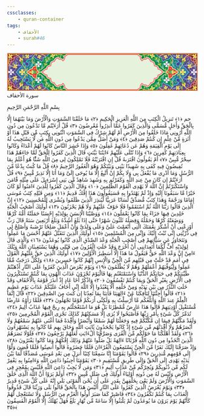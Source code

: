 ```yaml
---
cssclasses:
    - quran-container
tags:
    - الأحقاف
    - surah#46
---
```

<div class="quran-container">
<span class="second-border"></span>
<span class="border"></span>
<div class="head-container">
<img src="https://raw.githubusercontent.com/LORDyyyyy/obsidian-the_quran_vault/main/The%20Quran%20Vault/src/webview/surah_head.png" height=100>
<div class="surah-name">
<span class="surah-name-fnt">سورة الأحقاف</span>
</div>
</div>
<div class="quran-content">
<div class="name-of-god"> <p> بِسْمِ اللَّهِ الرَّحْمَنِ الرَّحِيمِ </p></div>
<p>
<span class="sign" id="f1">حم <span>﴿</span>١<span>﴾</span></span>
<span class="sign" id="f2">تَنزِيلُ الْكِتَبِ مِنَ اللَّهِ الْعَزِيزِ الْحَكِيمِ <span>﴿</span>٢<span>﴾</span></span>
<span class="sign" id="f3">مَا خَلَقْنَا السَّمَوَتِ وَالْأَرْضَ وَمَا بَيْنَهُمَا إِلَّا بِالْحَقِّ وَأَجَلٍ مُّسَمًّى وَالَّذِينَ كَفَرُوا عَمَّا أُنذِرُوا مُعْرِضُونَ <span>﴿</span>٣<span>﴾</span></span>
<span class="sign" id="f4">قُلْ أَرَءَيْتُم مَّا تَدْعُونَ مِن دُونِ اللَّهِ أَرُونِى مَاذَا خَلَقُوا مِنَ الْأَرْضِ أَمْ لَهُمْ شِرْكٌ فِى السَّمَوَتِ ائْتُونِى بِكِتَبٍ مِّن قَبْلِ هَذَا أَوْ أَثَرَةٍ مِّنْ عِلْمٍ إِن كُنتُمْ صَدِقِينَ <span>﴿</span>٤<span>﴾</span></span>
<span class="sign" id="f5">وَمَنْ أَضَلُّ مِمَّن يَدْعُوا مِن دُونِ اللَّهِ مَن لَّا يَسْتَجِيبُ لَهُ إِلَى يَوْمِ الْقِيَمَةِ وَهُمْ عَن دُعَائِهِمْ غَفِلُونَ <span>﴿</span>٥<span>﴾</span></span>
<span class="sign" id="f6">وَإِذَا حُشِرَ النَّاسُ كَانُوا لَهُمْ أَعْدَاءً وَكَانُوا بِعِبَادَتِهِمْ كَفِرِينَ <span>﴿</span>٦<span>﴾</span></span>
<span class="sign" id="f7">وَإِذَا تُتْلَى عَلَيْهِمْ ءَايَتُنَا بَيِّنَتٍ قَالَ الَّذِينَ كَفَرُوا لِلْحَقِّ لَمَّا جَاءَهُمْ هَذَا سِحْرٌ مُّبِينٌ <span>﴿</span>٧<span>﴾</span></span>
<span class="sign" id="f8">أَمْ يَقُولُونَ افْتَرَىهُ قُلْ إِنِ افْتَرَيْتُهُ فَلَا تَمْلِكُونَ لِى مِنَ اللَّهِ شَئًْا هُوَ أَعْلَمُ بِمَا تُفِيضُونَ فِيهِ كَفَى بِهِ شَهِيدًا بَيْنِى وَبَيْنَكُمْ وَهُوَ الْغَفُورُ الرَّحِيمُ <span>﴿</span>٨<span>﴾</span></span>
<span class="sign" id="f9">قُلْ مَا كُنتُ بِدْعًا مِّنَ الرُّسُلِ وَمَا أَدْرِى مَا يُفْعَلُ بِى وَلَا بِكُمْ إِنْ أَتَّبِعُ إِلَّا مَا يُوحَى إِلَىَّ وَمَا أَنَا إِلَّا نَذِيرٌ مُّبِينٌ <span>﴿</span>٩<span>﴾</span></span>
<span class="sign" id="f10">قُلْ أَرَءَيْتُمْ إِن كَانَ مِنْ عِندِ اللَّهِ وَكَفَرْتُم بِهِ وَشَهِدَ شَاهِدٌ مِّن بَنِى إِسْرَءِيلَ عَلَى مِثْلِهِ فََٔامَنَ وَاسْتَكْبَرْتُمْ إِنَّ اللَّهَ لَا يَهْدِى الْقَوْمَ الظَّلِمِينَ <span>﴿</span>١۰<span>﴾</span></span>
<span class="sign" id="f11">وَقَالَ الَّذِينَ كَفَرُوا لِلَّذِينَ ءَامَنُوا لَوْ كَانَ خَيْرًا مَّا سَبَقُونَا إِلَيْهِ وَإِذْ لَمْ يَهْتَدُوا بِهِ فَسَيَقُولُونَ هَذَا إِفْكٌ قَدِيمٌ <span>﴿</span>١١<span>﴾</span></span>
<span class="sign" id="f12">وَمِن قَبْلِهِ كِتَبُ مُوسَى إِمَامًا وَرَحْمَةً وَهَذَا كِتَبٌ مُّصَدِّقٌ لِّسَانًا عَرَبِيًّا لِّيُنذِرَ الَّذِينَ ظَلَمُوا وَبُشْرَى لِلْمُحْسِنِينَ <span>﴿</span>١٢<span>﴾</span></span>
<span class="sign" id="f13">إِنَّ الَّذِينَ قَالُوا رَبُّنَا اللَّهُ ثُمَّ اسْتَقَمُوا فَلَا خَوْفٌ عَلَيْهِمْ وَلَا هُمْ يَحْزَنُونَ <span>﴿</span>١٣<span>﴾</span></span>
<span class="sign" id="f14">أُولَئِكَ أَصْحَبُ الْجَنَّةِ خَلِدِينَ فِيهَا جَزَاءً بِمَا كَانُوا يَعْمَلُونَ <span>﴿</span>١٤<span>﴾</span></span>
<span class="sign" id="f15">وَوَصَّيْنَا الْإِنسَنَ بِوَلِدَيْهِ إِحْسَنًا حَمَلَتْهُ أُمُّهُ كُرْهًا وَوَضَعَتْهُ كُرْهًا وَحَمْلُهُ وَفِصَلُهُ ثَلَثُونَ شَهْرًا حَتَّى إِذَا بَلَغَ أَشُدَّهُ وَبَلَغَ أَرْبَعِينَ سَنَةً قَالَ رَبِّ أَوْزِعْنِى أَنْ أَشْكُرَ نِعْمَتَكَ الَّتِى أَنْعَمْتَ عَلَىَّ وَعَلَى وَلِدَىَّ وَأَنْ أَعْمَلَ صَلِحًا تَرْضَىهُ وَأَصْلِحْ لِى فِى ذُرِّيَّتِى إِنِّى تُبْتُ إِلَيْكَ وَإِنِّى مِنَ الْمُسْلِمِينَ <span>﴿</span>١٥<span>﴾</span></span>
<span class="sign" id="f16">أُولَئِكَ الَّذِينَ نَتَقَبَّلُ عَنْهُمْ أَحْسَنَ مَا عَمِلُوا وَنَتَجَاوَزُ عَن سَئَِّاتِهِمْ فِى أَصْحَبِ الْجَنَّةِ وَعْدَ الصِّدْقِ الَّذِى كَانُوا يُوعَدُونَ <span>﴿</span>١٦<span>﴾</span></span>
<span class="sign" id="f17">وَالَّذِى قَالَ لِوَلِدَيْهِ أُفٍّ لَّكُمَا أَتَعِدَانِنِى أَنْ أُخْرَجَ وَقَدْ خَلَتِ الْقُرُونُ مِن قَبْلِى وَهُمَا يَسْتَغِيثَانِ اللَّهَ وَيْلَكَ ءَامِنْ إِنَّ وَعْدَ اللَّهِ حَقٌّ فَيَقُولُ مَا هَذَا إِلَّا أَسَطِيرُ الْأَوَّلِينَ <span>﴿</span>١٧<span>﴾</span></span>
<span class="sign" id="f18">أُولَئِكَ الَّذِينَ حَقَّ عَلَيْهِمُ الْقَوْلُ فِى أُمَمٍ قَدْ خَلَتْ مِن قَبْلِهِم مِّنَ الْجِنِّ وَالْإِنسِ إِنَّهُمْ كَانُوا خَسِرِينَ <span>﴿</span>١٨<span>﴾</span></span>
<span class="sign" id="f19">وَلِكُلٍّ دَرَجَتٌ مِّمَّا عَمِلُوا وَلِيُوَفِّيَهُمْ أَعْمَلَهُمْ وَهُمْ لَا يُظْلَمُونَ <span>﴿</span>١٩<span>﴾</span></span>
<span class="sign" id="f20">وَيَوْمَ يُعْرَضُ الَّذِينَ كَفَرُوا عَلَى النَّارِ أَذْهَبْتُمْ طَيِّبَتِكُمْ فِى حَيَاتِكُمُ الدُّنْيَا وَاسْتَمْتَعْتُم بِهَا فَالْيَوْمَ تُجْزَوْنَ عَذَابَ الْهُونِ بِمَا كُنتُمْ تَسْتَكْبِرُونَ فِى الْأَرْضِ بِغَيْرِ الْحَقِّ وَبِمَا كُنتُمْ تَفْسُقُونَ <span>﴿</span>٢۰<span>﴾</span></span>
<span class="sign" id="f21">وَاذْكُرْ أَخَا عَادٍ إِذْ أَنذَرَ قَوْمَهُ بِالْأَحْقَافِ وَقَدْ خَلَتِ النُّذُرُ مِن بَيْنِ يَدَيْهِ وَمِنْ خَلْفِهِ أَلَّا تَعْبُدُوا إِلَّا اللَّهَ إِنِّى أَخَافُ عَلَيْكُمْ عَذَابَ يَوْمٍ عَظِيمٍ <span>﴿</span>٢١<span>﴾</span></span>
<span class="sign" id="f22">قَالُوا أَجِئْتَنَا لِتَأْفِكَنَا عَنْ ءَالِهَتِنَا فَأْتِنَا بِمَا تَعِدُنَا إِن كُنتَ مِنَ الصَّدِقِينَ <span>﴿</span>٢٢<span>﴾</span></span>
<span class="sign" id="f23">قَالَ إِنَّمَا الْعِلْمُ عِندَ اللَّهِ وَأُبَلِّغُكُم مَّا أُرْسِلْتُ بِهِ وَلَكِنِّى أَرَىكُمْ قَوْمًا تَجْهَلُونَ <span>﴿</span>٢٣<span>﴾</span></span>
<span class="sign" id="f24">فَلَمَّا رَأَوْهُ عَارِضًا مُّسْتَقْبِلَ أَوْدِيَتِهِمْ قَالُوا هَذَا عَارِضٌ مُّمْطِرُنَا بَلْ هُوَ مَا اسْتَعْجَلْتُم بِهِ رِيحٌ فِيهَا عَذَابٌ أَلِيمٌ <span>﴿</span>٢٤<span>﴾</span></span>
<span class="sign" id="f25">تُدَمِّرُ كُلَّ شَىْءٍ بِأَمْرِ رَبِّهَا فَأَصْبَحُوا لَا يُرَى إِلَّا مَسَكِنُهُمْ كَذَلِكَ نَجْزِى الْقَوْمَ الْمُجْرِمِينَ <span>﴿</span>٢٥<span>﴾</span></span>
<span class="sign" id="f26">وَلَقَدْ مَكَّنَّهُمْ فِيمَا إِن مَّكَّنَّكُمْ فِيهِ وَجَعَلْنَا لَهُمْ سَمْعًا وَأَبْصَرًا وَأَفِْٔدَةً فَمَا أَغْنَى عَنْهُمْ سَمْعُهُمْ وَلَا أَبْصَرُهُمْ وَلَا أَفِْٔدَتُهُم مِّن شَىْءٍ إِذْ كَانُوا يَجْحَدُونَ بَِٔايَتِ اللَّهِ وَحَاقَ بِهِم مَّا كَانُوا بِهِ يَسْتَهْزِءُونَ <span>﴿</span>٢٦<span>﴾</span></span>
<span class="sign" id="f27">وَلَقَدْ أَهْلَكْنَا مَا حَوْلَكُم مِّنَ الْقُرَى وَصَرَّفْنَا الْءَايَتِ لَعَلَّهُمْ يَرْجِعُونَ <span>﴿</span>٢٧<span>﴾</span></span>
<span class="sign" id="f28">فَلَوْلَا نَصَرَهُمُ الَّذِينَ اتَّخَذُوا مِن دُونِ اللَّهِ قُرْبَانًا ءَالِهَةً بَلْ ضَلُّوا عَنْهُمْ وَذَلِكَ إِفْكُهُمْ وَمَا كَانُوا يَفْتَرُونَ <span>﴿</span>٢٨<span>﴾</span></span>
<span class="sign" id="f29">وَإِذْ صَرَفْنَا إِلَيْكَ نَفَرًا مِّنَ الْجِنِّ يَسْتَمِعُونَ الْقُرْءَانَ فَلَمَّا حَضَرُوهُ قَالُوا أَنصِتُوا فَلَمَّا قُضِىَ وَلَّوْا إِلَى قَوْمِهِم مُّنذِرِينَ <span>﴿</span>٢٩<span>﴾</span></span>
<span class="sign" id="f30">قَالُوا يَقَوْمَنَا إِنَّا سَمِعْنَا كِتَبًا أُنزِلَ مِن بَعْدِ مُوسَى مُصَدِّقًا لِّمَا بَيْنَ يَدَيْهِ يَهْدِى إِلَى الْحَقِّ وَإِلَى طَرِيقٍ مُّسْتَقِيمٍ <span>﴿</span>٣۰<span>﴾</span></span>
<span class="sign" id="f31">يَقَوْمَنَا أَجِيبُوا دَاعِىَ اللَّهِ وَءَامِنُوا بِهِ يَغْفِرْ لَكُم مِّن ذُنُوبِكُمْ وَيُجِرْكُم مِّنْ عَذَابٍ أَلِيمٍ <span>﴿</span>٣١<span>﴾</span></span>
<span class="sign" id="f32">وَمَن لَّا يُجِبْ دَاعِىَ اللَّهِ فَلَيْسَ بِمُعْجِزٍ فِى الْأَرْضِ وَلَيْسَ لَهُ مِن دُونِهِ أَوْلِيَاءُ أُولَئِكَ فِى ضَلَلٍ مُّبِينٍ <span>﴿</span>٣٢<span>﴾</span></span>
<span class="sign" id="f33">أَوَلَمْ يَرَوْا أَنَّ اللَّهَ الَّذِى خَلَقَ السَّمَوَتِ وَالْأَرْضَ وَلَمْ يَعْىَ بِخَلْقِهِنَّ بِقَدِرٍ عَلَى أَن يُحْىَ الْمَوْتَى بَلَى إِنَّهُ عَلَى كُلِّ شَىْءٍ قَدِيرٌ <span>﴿</span>٣٣<span>﴾</span></span>
<span class="sign" id="f34">وَيَوْمَ يُعْرَضُ الَّذِينَ كَفَرُوا عَلَى النَّارِ أَلَيْسَ هَذَا بِالْحَقِّ قَالُوا بَلَى وَرَبِّنَا قَالَ فَذُوقُوا الْعَذَابَ بِمَا كُنتُمْ تَكْفُرُونَ <span>﴿</span>٣٤<span>﴾</span></span>
<span class="sign" id="f35">فَاصْبِرْ كَمَا صَبَرَ أُولُوا الْعَزْمِ مِنَ الرُّسُلِ وَلَا تَسْتَعْجِل لَّهُمْ كَأَنَّهُمْ يَوْمَ يَرَوْنَ مَا يُوعَدُونَ لَمْ يَلْبَثُوا إِلَّا سَاعَةً مِّن نَّهَارٍ بَلَغٌ فَهَلْ يُهْلَكُ إِلَّا الْقَوْمُ الْفَسِقُونَ <span>﴿</span>٣٥<span>﴾</span></span>

</p>
</div>
<span class="border" style="margin-top:25px;"></span>
<span class="second-border-bottom"></span>
</div>
